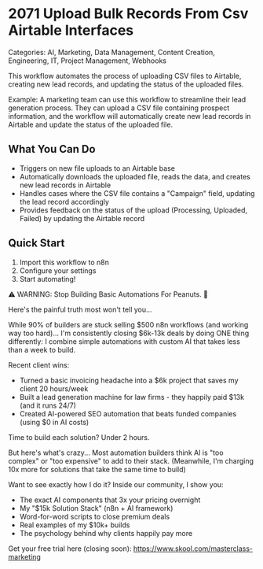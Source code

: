 # 2071 Upload Bulk Records From Csv Airtable Interfaces

Categories: AI, Marketing, Data Management, Content Creation, Engineering, IT, Project Management, Webhooks

This workflow automates the process of uploading CSV files to Airtable, creating new lead records, and updating the status of the uploaded files.

Example: A marketing team can use this workflow to streamline their lead generation process. They can upload a CSV file containing prospect information, and the workflow will automatically create new lead records in Airtable and update the status of the uploaded file.

## What You Can Do
- Triggers on new file uploads to an Airtable base
- Automatically downloads the uploaded file, reads the data, and creates new lead records in Airtable
- Handles cases where the CSV file contains a "Campaign" field, updating the lead record accordingly
- Provides feedback on the status of the upload (Processing, Uploaded, Failed) by updating the Airtable record

## Quick Start
1. Import this workflow to n8n
2. Configure your settings
3. Start automating!

⚠️ WARNING: Stop Building Basic Automations For Peanuts. 🚫

Here's the painful truth most won't tell you...

While 90% of builders are stuck selling $500 n8n workflows (and working way too hard)...
I'm consistently closing $6k-13k deals by doing ONE thing differently:
I combine simple automations with custom AI that takes less than a week to build.

Recent client wins:
* Turned a basic invoicing headache into a $6k project that saves my client 20 hours/week
* Built a lead generation machine for law firms - they happily paid $13k (and it runs 24/7)
* Created AI-powered SEO automation that beats funded companies (using $0 in AI costs)

Time to build each solution? Under 2 hours.

But here's what's crazy...
Most automation builders think AI is "too complex" or "too expensive" to add to their stack.
(Meanwhile, I'm charging 10x more for solutions that take the same time to build)

Want to see exactly how I do it?
Inside our community, I show you:
* The exact AI components that 3x your pricing overnight
* My "$15k Solution Stack" (n8n + AI framework)
* Word-for-word scripts to close premium deals
* Real examples of my $10k+ builds
* The psychology behind why clients happily pay more

Get your free trial here (closing soon): https://www.skool.com/masterclass-marketing
